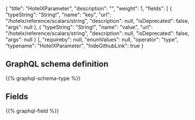 {
  "title": "HotelXParameter",
  "description": "",
  "weight": 1,
  "fields": [
    {
      "typeString": "String!",
      "name": "key",
      "url": "/hotelx/reference/scalars/string",
      "description": null,
      "isDeprecated": false,
      "args": null
    },
    {
      "typeString": "String!",
      "name": "value",
      "url": "/hotelx/reference/scalars/string",
      "description": null,
      "isDeprecated": false,
      "args": null
    }
  ],
  "requireby": null,
  "enumValues": null,
  "operator": "type",
  "typename": "HotelXParameter",
  "hideGithubLink": true
}
## GraphQL schema definition

{{% graphql-schema-type %}}

## Fields

{{% graphql-field %}}
